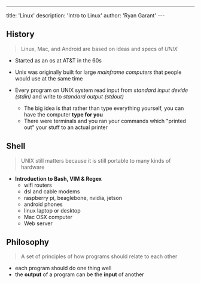 ---
title: 'Linux'
description: 'Intro to Linux'
author: 'Ryan Garant'
---<article id="1">

## History

> Linux, Mac, and Android are based on ideas and specs of _UNIX_

-   Started as an os at AT&T in the 60s
-   Unix was originally built for large _mainframe computers_ that people would use at the same time
-   Every program on UNIX system read input from _standard input devide (stdin)_ and write to _standard output (stdout)_

    -   The big idea is that rather than type everything yourself, you can have the computer **type for you**
    -   There were terminals and you ran your commands which "printed out" your stuff to an actual printer

</article>

<article id="2">

## Shell

> UNIX still matters because it is still portable to many kinds of hardware

-   **Introduction to Bash, VIM & Regex**
    -   wifi routers
    -   dsl and cable modems
    -   raspberry pi, beaglebone, nvidia, jetson
    -   android phones
    -   linux laptop or desktop
    -   Mac OSX computer
    -   Web server
        </article>

<article id="3">

## Philosophy

> A set of principles of how programs should relate to each other

-   each program should do one thing well
-   the **output** of a program can be the **input** of another

</article>
